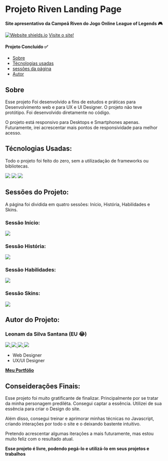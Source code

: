 <h1> Projeto Riven Landing Page </h1>
<p><b>Site apresentativo da Campeã Riven do Jogo Online League of Legends 🎮</b></p>

[![Website shields.io](https://img.shields.io/website-up-down-green-red/http/shields.io.svg)](http://shields.io/)
<a href="https://leehsanttana.github.io/riven-landing-page/"> Visite o site! </a>

<h4> 
	Projeto Concluído ✅
</h4>

<ul>
 <li><a href="#sobre">Sobre</a></li>
 <li><a href="#tecnologias">Técnologias usadas</a></li> 
 <li><a href="#sessoes">sessões da página</a></li>
 <li><a href="#autor">Autor</a></li> 
</ul>

<h2 id="sobre">Sobre</h2>
<p>Esse projeto Foi desenvolvido a fins de estudos e práticas para Desenvolvimento web e para UX e UI Designer. O projeto não teve protótipo.
Foi desenvolvido diretamente no código.</p>

<p>O projeto está responsivo para Desktops e Smartphones apenas. Futuramente, irei acrescentar mais pontos de responsividade para melhor acesso.</p>

<h2 id="tecnologias">Técnologias Usadas:</h2>

<p> Todo o projeto foi feito do zero, sem a utilizadação de frameworks ou bibliotecas. </p>

<p>
  <img src="https://img.shields.io/badge/HTML5-E34F26?style=for-the-badge&logo=html5&logoColor=white" />
  <img src="https://img.shields.io/badge/CSS3-1572B6?style=for-the-badge&logo=css3&logoColor=white" />
  <img src="https://img.shields.io/badge/JavaScript-323330?style=for-the-badge&logo=javascript&logoColor=F7DF1E" />
</p>

<h2 id="sessoes">Sessões do Projeto:</h2>

<p>A página foi dividida em quatro sessões: Início, História, Habilidades e Skins.<p>

<h3>Sessão Início:</h3>
<img src="https://live.staticflickr.com/65535/51297350212_41a714e455_h.jpg" />

<h3>Sessão História:</h3>
<img src="https://live.staticflickr.com/65535/51298094801_3edf913536_h.jpg" />

<h3>Sessão Habilidades:</h3>
<img src="https://live.staticflickr.com/65535/51298806494_9752021178_h.jpg" />

<h3>Sessão Skins:</h3>
<img src="https://live.staticflickr.com/65535/51298269538_8bf4720965_h.jpg" />

<h2 id="autor">Autor do Projeto:</h2>

<h3>Leonam da Silva Santana (EU 😂)</h3>

<p> 
  <a href="https://www.linkedin.com/in/leonam-santana-5352a61b3/">
    <img src="https://img.shields.io/badge/LinkedIn-0077B5?style=for-the-badge&logo=linkedin&logoColor=white" />
  </a> 
  <a href="https://github.com/leehsanttana/">
    <img src="https://img.shields.io/badge/GitHub-100000?style=for-the-badge&logo=github&logoColor=white" />
  </a> 
  <a href="https://www.instagram.com/leonam.santtana/?igshid=s2debj44nc6v/">
    <img src="https://img.shields.io/badge/Instagram-E4405F?style=for-the-badge&logo=instagram&logoColor=white" />
  </a> 
  <a href="https://api.whatsapp.com/send?phone=5521976370007/">
    <img src="https://img.shields.io/badge/WhatsApp-25D366?style=for-the-badge&logo=whatsapp&logoColor=white" />
  </a>   
</p>

<ul>
  <li>Web Designer</li>
  <li>UX/UI Designer</li>
</ul>

<a href="https://leehsanttana.github.io/personal-portfolio/" target="_blanck"><b>Meu Portfólio</b></a>

<h2 id="consideracoes">Conseiderações Finais:</h2>

<p>Esse projeto foi muito gratificante de finalizar. Principalmente por se tratar da minha personagem prediléta. Consegui captar a essência. Utilizei de sua essência para criar o Design do site.</p>

<p>Além disso, consegui treinar e aprimorar minhas técnicas no Javascript, criando interações por todo o site e o deixando bastente intuitivo.</p>
<p>Pretendo acrescentar algumas iterações a mais futuramente, mas estou muito feliz com o resultado atual.</p>

<p><b>Esse projeto é livre, podendo pegá-lo e utilizá-lo em seus projetos e trabalhos <b></p>
